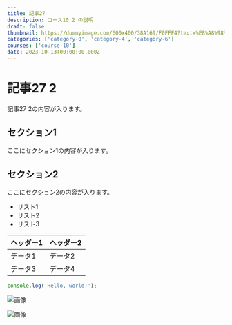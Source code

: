 ```yaml
---
title: 記事27
description: コース10 2 の説明
draft: false
thumbnail: https://dummyimage.com/600x400/38A169/F0FFF4?text=%E8%A8%98%E4%BA%8B27
categories: ['category-0', 'category-4', 'category-6']
courses: ['course-10']
date: 2023-10-13T00:00:00.000Z
---
```


# 記事27 2

記事27 2の内容が入ります。

## セクション1
ここにセクション1の内容が入ります。

## セクション2
ここにセクション2の内容が入ります。

- リスト1
- リスト2
- リスト3

| ヘッダー1 | ヘッダー2 |
| --------- | --------- |
| データ1   | データ2   |
| データ3   | データ4   |

```javascript
console.log('Hello, world!');
```


![画像](https://dummyimage.com/320x180/2D3748/F5F7FA?text=%E8%A8%98%E4%BA%8B27+2)

![画像](https://dummyimage.com/640x360/1A202C/EDF2F7?text=%E8%A8%98%E4%BA%8B27+2)